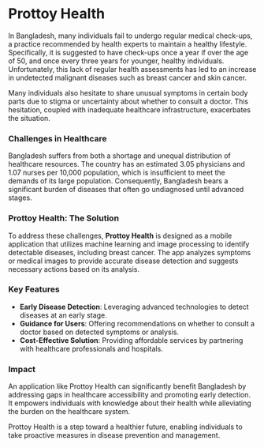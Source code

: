 # Prottoy Health

In Bangladesh, many individuals fail to undergo regular medical check-ups, a practice recommended by health experts to maintain a healthy lifestyle. Specifically, it is suggested to have check-ups once a year if over the age of 50, and once every three years for younger, healthy individuals. Unfortunately, this lack of regular health assessments has led to an increase in undetected malignant diseases such as breast cancer and skin cancer.  

Many individuals also hesitate to share unusual symptoms in certain body parts due to stigma or uncertainty about whether to consult a doctor. This hesitation, coupled with inadequate healthcare infrastructure, exacerbates the situation.  

### **Challenges in Healthcare**  
Bangladesh suffers from both a shortage and unequal distribution of healthcare resources. The country has an estimated 3.05 physicians and 1.07 nurses per 10,000 population, which is insufficient to meet the demands of its large population. Consequently, Bangladesh bears a significant burden of diseases that often go undiagnosed until advanced stages.  

### **Prottoy Health: The Solution**  
To address these challenges, **Prottoy Health** is designed as a mobile application that utilizes machine learning and image processing to identify detectable diseases, including breast cancer. The app analyzes symptoms or medical images to provide accurate disease detection and suggests necessary actions based on its analysis.  

### **Key Features**  
- **Early Disease Detection**: Leveraging advanced technologies to detect diseases at an early stage.  
- **Guidance for Users**: Offering recommendations on whether to consult a doctor based on detected symptoms or analysis.  
- **Cost-Effective Solution**: Providing affordable services by partnering with healthcare professionals and hospitals.  

### **Impact**  
An application like Prottoy Health can significantly benefit Bangladesh by addressing gaps in healthcare accessibility and promoting early detection. It empowers individuals with knowledge about their health while alleviating the burden on the healthcare system.  

Prottoy Health is a step toward a healthier future, enabling individuals to take proactive measures in disease prevention and management.
